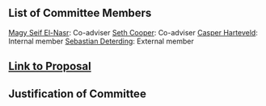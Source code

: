 ## List of Committee Members
[Magy Seif El-Nasr](https://www.khoury.northeastern.edu/people/magy-seif-el-nasr/): Co-adviser
[Seth Cooper](http://www.ccs.neu.edu/home/scooper/): Co-adviser
[Casper Harteveld](https://web.northeastern.edu/casperharteveld/): Internal member
[Sebastian Deterding](https://codingconduct.cc/): External member

## [Link to Proposal](https://www.overleaf.com/read/hpvtrnpjfqgf)

## Justification of Committee
